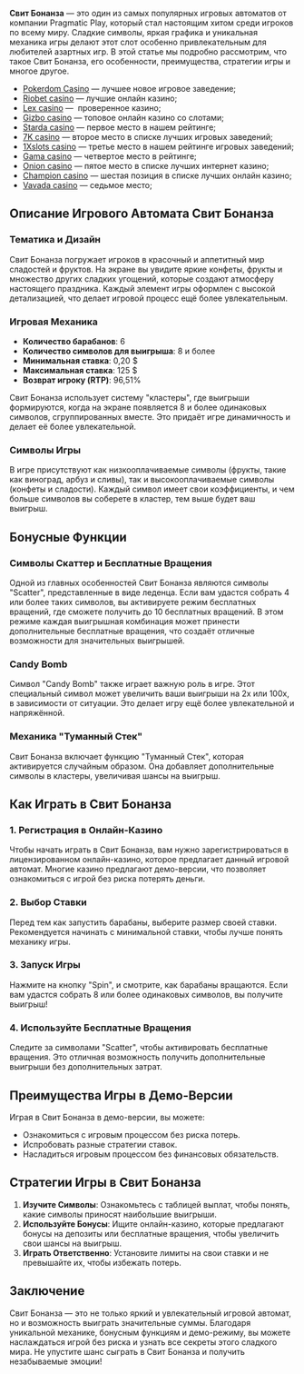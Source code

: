 **Свит Бонанза** — это один из самых популярных игровых автоматов от компании Pragmatic Play, который стал настоящим хитом среди игроков по всему миру. Сладкие символы, яркая графика и уникальная механика игры делают этот слот особенно привлекательным для любителей азартных игр. В этой статье мы подробно рассмотрим, что такое Свит Бонанза, его особенности, преимущества, стратегии игры и многое другое.

* [Pokerdom Casino](https://brandplay.link/FwVc4f) — лучшее новое игровое заведение;
* [Riobet casino](https://brandplay.link/TnjsxFvH) — лучшие онлайн казино;
* [Lex casino](https://brandplay.link/VMqNXPFs) —  проверенное казино;
* [Gizbo casino](https://brandplay.link/rvzLrVLp) — топовое онлайн казино со слотами;
* [Starda casino](https://brandplay.link/HDcDrxLk) — первое место в нашем рейтинге;
* [7K casino](https://brandplay.link/dd46bNgD) — второе место в списке лучших игровых заведений;
* [1Xslots casino](https://brandplay.link/J2ZbqMPZ) — третье место в нашем рейтинге игровых заведений;
* [Gama casino](https://brandplay.link/RD52jZbL) — четвертое место в рейтинге;
* [Onion casino](https://brandplay.link/8LcS6Djb) — пятое место в списке лучших интернет казино;
* [Champion casino](https://temon-gter.cfd/go/9n8?p56190p303844p3509t17502) — шестая позиция в списке лучших онлайн казино;
* [Vavada casino](https://vavadapartner.pro/?promo=75590753-cc8b-4c4a-8d71-99b7a2293439-jud\&target=register) — седьмое место;



## Описание Игрового Автомата Свит Бонанза

### Тематика и Дизайн

Свит Бонанза погружает игроков в красочный и аппетитный мир сладостей и фруктов. На экране вы увидите яркие конфеты, фрукты и множество других сладких угощений, которые создают атмосферу настоящего праздника. Каждый элемент игры оформлен с высокой детализацией, что делает игровой процесс ещё более увлекательным.

### Игровая Механика

* **Количество барабанов**: 6
* **Количество символов для выигрыша**: 8 и более
* **Минимальная ставка**: 0,20 $
* **Максимальная ставка**: 125 $
* **Возврат игроку (RTP)**: 96,51%

Свит Бонанза использует систему "кластеры", где выигрыши формируются, когда на экране появляется 8 и более одинаковых символов, сгруппированных вместе. Это придаёт игре динамичность и делает её более увлекательной.

### Символы Игры

В игре присутствуют как низкооплачиваемые символы (фрукты, такие как виноград, арбуз и сливы), так и высокооплачиваемые символы (конфеты и сладости). Каждый символ имеет свои коэффициенты, и чем больше символов вы соберете в кластер, тем выше будет ваш выигрыш.

## Бонусные Функции

### Символы Скаттер и Бесплатные Вращения

Одной из главных особенностей Свит Бонанза являются символы "Scatter", представленные в виде леденца. Если вам удастся собрать 4 или более таких символов, вы активируете режим бесплатных вращений, где сможете получить до 10 бесплатных вращений. В этом режиме каждая выигрышная комбинация может принести дополнительные бесплатные вращения, что создаёт отличные возможности для значительных выигрышей.

### Candy Bomb

Символ "Candy Bomb" также играет важную роль в игре. Этот специальный символ может увеличить ваши выигрыши на 2x или 100x, в зависимости от ситуации. Это делает игру ещё более увлекательной и напряжённой.

### Механика "Туманный Стек"

Свит Бонанза включает функцию "Туманный Стек", которая активируется случайным образом. Она добавляет дополнительные символы в кластеры, увеличивая шансы на выигрыш.

## Как Играть в Свит Бонанза

### 1. Регистрация в Онлайн-Казино

Чтобы начать играть в Свит Бонанза, вам нужно зарегистрироваться в лицензированном онлайн-казино, которое предлагает данный игровой автомат. Многие казино предлагают демо-версии, что позволяет ознакомиться с игрой без риска потерять деньги.

### 2. Выбор Ставки

Перед тем как запустить барабаны, выберите размер своей ставки. Рекомендуется начинать с минимальной ставки, чтобы лучше понять механику игры.

### 3. Запуск Игры

Нажмите на кнопку "Spin", и смотрите, как барабаны вращаются. Если вам удастся собрать 8 или более одинаковых символов, вы получите выигрыш!

### 4. Используйте Бесплатные Вращения

Следите за символами "Scatter", чтобы активировать бесплатные вращения. Это отличная возможность получить дополнительные выигрыши без дополнительных затрат.

## Преимущества Игры в Демо-Версии

Играя в Свит Бонанза в демо-версии, вы можете:

* Ознакомиться с игровым процессом без риска потерь.
* Испробовать разные стратегии ставок.
* Насладиться игровым процессом без финансовых обязательств.

## Стратегии Игры в Свит Бонанза

1. **Изучите Символы**: Ознакомьтесь с таблицей выплат, чтобы понять, какие символы приносят наибольшие выигрыши.
2. **Используйте Бонусы**: Ищите онлайн-казино, которые предлагают бонусы на депозиты или бесплатные вращения, чтобы увеличить свои шансы на выигрыш.
3. **Играть Ответственно**: Установите лимиты на свои ставки и не превышайте их, чтобы избежать потерь.

## Заключение

Свит Бонанза — это не только яркий и увлекательный игровой автомат, но и возможность выиграть значительные суммы. Благодаря уникальной механике, бонусным функциям и демо-режиму, вы можете наслаждаться игрой без риска и узнать все секреты этого сладкого мира. Не упустите шанс сыграть в Свит Бонанза и получить незабываемые эмоции!
